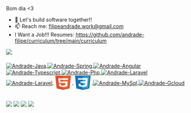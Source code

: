 Bom dia <3

- 🌱 Let's build software together!!
- 📫 Reach me: filipeandrade.work@gmail.com
- I Want a Job!!! Resumes: https://github.com/andrade-filipe/curriculum/tree/main/curriculum

<div align="start">
  <a href="https://github.com/andrade-filipe">
<!--   <img height="180em" src="https://github-readme-stats.vercel.app/api?username=andrade-filipe&show_icons=true&theme=apprentice&include_all_commits=true&count_private=true"/> -->
  <img height="180em" src="https://github-readme-stats.vercel.app/api/top-langs/?username=andrade-filipe&layout=compact&langs_count=7&theme=apprentice"/>
</div>
<div style="display: inline_block"><br>
  <img align="center" alt="Andrade-Java" height="40" width="50" src="https://cdn.jsdelivr.net/gh/devicons/devicon/icons/java/java-plain.svg">
  <img align="center" alt="Andrade-Spring" height="40" width="50" src="https://cdn.jsdelivr.net/gh/devicons/devicon/icons/spring/spring-original.svg" />
  <img align="center" alt="Andrade-Angular" height="40" width="50" src="https://cdn.jsdelivr.net/gh/devicons/devicon/icons/angularjs/angularjs-plain.svg" />
  <img align="center" alt="Andrade-Typescript" height="40" width="50" src="https://cdn.jsdelivr.net/gh/devicons/devicon/icons/typescript/typescript-original.svg" />
  <img align="center" alt="Andrade-Php" height="40" width="50" src="https://cdn.jsdelivr.net/gh/devicons/devicon/icons/php/php-original.svg" />
  <img align="center" alt="Andrade-Laravel" height="40" width="50" src="https://cdn.jsdelivr.net/gh/devicons/devicon/icons/laravel/laravel-plain.svg" />
  <img align="center" alt="Andrade-Laravel" height="40" width="50" src="https://cdn.jsdelivr.net/gh/devicons/devicon/icons/vuejs/vuejs-original.svg" />      
  <img align="center" alt="Andrade-HTML" height="40" width="50" src="https://raw.githubusercontent.com/devicons/devicon/master/icons/html5/html5-original.svg">
  <img align="center" alt="Andrade-CSS" height="40" width="50" src="https://raw.githubusercontent.com/devicons/devicon/master/icons/css3/css3-original.svg">
  <img align="center" alt="Andrade-MySql" height="40" width="50" src="https://cdn.jsdelivr.net/gh/devicons/devicon/icons/mysql/mysql-original.svg">
  <img align="center" alt="Andrade-Gcloud" height="40" width="50" src="https://cdn.jsdelivr.net/gh/devicons/devicon/icons/googlecloud/googlecloud-original.svg" />
</div>

 ##
 
<div> 
  <a href="https://youtube.com/@LovelaceSoftwares?si=Oly5-vOOQ0JDbcIk" target="_blank"><img src="https://img.shields.io/badge/YouTube-FF0000?style=for-the-badge&logo=youtube&logoColor=white" target="_blank"></a>
  <a href="https://www.instagram.com/andrade.filipe_/" target="_blank"><img src="https://img.shields.io/badge/-Instagram-%23E4405F?style=for-the-badge&logo=instagram&logoColor=white" target="_blank"></a>
  <a href="mailto:dev.filipeandrade@gmail.com"><img src="https://img.shields.io/badge/-Gmail-%23333?style=for-the-badge&logo=gmail&logoColor=white" target="_blank"></a>
  <a href="https://www.linkedin.com/in/filipe-andrade-02777123b/" target="_blank"><img src="https://img.shields.io/badge/-LinkedIn-%230077B5?style=for-the-badge&logo=linkedin&logoColor=white" target="_blank"></a> 
</div>
